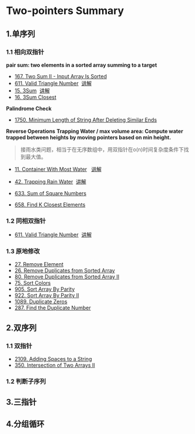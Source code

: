 # Two-pointers Summary

## 1.单序列

### 1.1 相向双指针 

**pair sum: two elements in a sorted array summing to a target**
- [167. Two Sum II - Input Array Is Sorted](https://leetcode.com/problems/two-sum-ii-input-array-is-sorted/description/)
- [611. Valid Triangle Number](https://leetcode.com/problems/valid-triangle-number/description/)
&nbsp;[讲解](https://leetcode.cn/problems/valid-triangle-number/solutions/2432875/zhuan-huan-cheng-abcyong-xiang-xiang-shu-1ex3)
- [15. 3Sum](https://leetcode.com/problems/3sum/description/)
&nbsp;[讲解](https://leetcode.cn/problems/3sum/solutions/1968332/shuang-zhi-zhen-xiang-bu-ming-bai-yi-ge-pno55)
- [16. 3Sum Closest](https://leetcode.com/problems/3sum-closest/description/)

**Palindrome Check**
- [1750. Minimum Length of String After Deleting Similar Ends](https://leetcode.com/problems/minimum-length-of-string-after-deleting-similar-ends/description/)

**Reverse Operations**
**Trapping Water / max volume area: Compute water trapped between heights by moving pointers based on min height.**
>接雨水类问题，相当于在无序数组中，用双指针在o(n)时间复杂度条件下找到最大值。
- [11. Container With Most Water](https://leetcode.com/problems/container-with-most-water/description/)
&nbsp; [讲解](https://leetcode.cn/problems/container-with-most-water/solutions/1974355/by-endlesscheng-f0xz)
- [42. Trapping Rain Water](https://leetcode.com/problems/trapping-rain-water/description/)
&nbsp;[讲解](https://leetcode.cn/problems/trapping-rain-water/solutions/1974340/zuo-liao-nbian-huan-bu-hui-yi-ge-shi-pin-ukwm)

- [633. Sum of Square Numbers](https://leetcode.com/problems/sum-of-square-numbers/description/)
- [658. Find K Closest Elements](https://leetcode.com/problems/find-k-closest-elements/description/)

### 1.2 同相双指针
- [611. Valid Triangle Number](https://leetcode.com/problems/valid-triangle-number/)
&nbsp;[讲解](https://leetcode.cn/problems/valid-triangle-number/solutions/2432875/zhuan-huan-cheng-abcyong-xiang-xiang-shu-1ex3)
### 1.3 原地修改
- [27. Remove Element](https://leetcode.com/problems/remove-element/description/)
- [26. Remove Duplicates from Sorted Array](https://leetcode.com/problems/remove-duplicates-from-sorted-array/description/)
- [80. Remove Duplicates from Sorted Array II](https://leetcode.com/problems/remove-duplicates-from-sorted-array-ii/description/)
- [75. Sort Colors](https://leetcode.com/problems/sort-colors/description/)
- [905. Sort Array By Parity](https://leetcode.com/problems/sort-array-by-parity/)
- [922. Sort Array By Parity II](https://leetcode.com/problems/sort-array-by-parity-ii/)
- [1089. Duplicate Zeros](https://leetcode.com/problems/duplicate-zeros/)
- [287. Find the Duplicate Number](https://leetcode.com/problems/find-the-duplicate-number/description/)
## 2.双序列

### 1.1 双指针 
- [2109. Adding Spaces to a String](https://leetcode.com/problems/adding-spaces-to-a-string/description/)
- [350. Intersection of Two Arrays II](https://leetcode.com/problems/intersection-of-two-arrays-ii/description/)

### 1.2 判断子序列

## 3.三指针

## 4.分组循环


